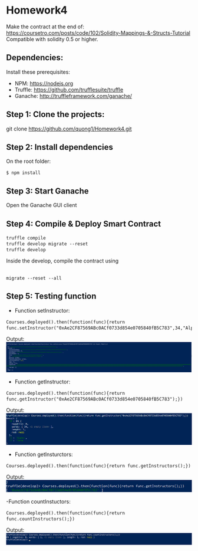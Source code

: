 # Homework4
Make the contract at the end of: https://coursetro.com/posts/code/102/Solidity-Mappings-&-Structs-Tutorial
Compatible with solidity 0.5 or higher.

## Dependencies:
Install these prerequisites:
- NPM: https://nodejs.org
- Truffle: https://github.com/trufflesuite/truffle
- Ganache: http://truffleframework.com/ganache/

## Step 1: Clone the projects:
git clone https://github.com/quong1/Homework4.git


## Step 2: Install dependencies
On the root folder:
```
$ npm install
```

## Step 3: Start Ganache
Open the Ganache GUI client 

## Step 4: Compile & Deploy Smart Contract
```
truffle compile 
truffle develop migrate --reset
truffle develop
```

Inside the develop, compile the contract using
```

migrate --reset --all
```

## Step 5: Testing function

- Function setInstructor:
```
Courses.deployed().then(function(func){return func.setInstructor("0xAe2CF87569ABc0ACf0733d854e0705840fB5C783",34,"Alpha","Beta");})
```
Output:
![Image](https://github.com/quong1/Homework4/blob/master/homework4/Output%20screenshots/Screenshot%20(101).png)

- Function getInstructor:
```
Courses.deployed().then(function(func){return func.getInstructor("0xAe2CF87569ABc0ACf0733d854e0705840fB5C783");})
```
Output:
![Image](https://github.com/quong1/Homework4/blob/master/homework4/Output%20screenshots/Screenshot%20(102).png)
- Function getInsturctors:
```
Courses.deployed().then(function(func){return func.getInstructors();})
```
Output:
![Image](https://github.com/quong1/Homework4/blob/master/homework4/Output%20screenshots/Screenshot%20(103).png)

-Function countInstuctors:
```
Courses.deployed().then(function(func){return func.countInstructors();})
```
Output:
![Image](https://github.com/quong1/Homework4/blob/master/homework4/Output%20screenshots/Screenshot%20(104).png)

